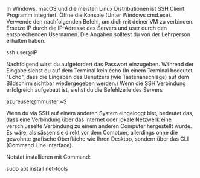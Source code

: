 In Windows, macOS und die meisten Linux Distributionen ist SSH Client Programm integriert. Öffne die Konsole (Unter Windows cmd.exe). Verwende den nachfolgenden Befehl, um dich mit deiner VM zu verbinden. Ersetze IP durch die IP-Adresse des Servers und user durch den entsprechenden Usernamen. Die Angaben solltest du von der Lehrperson erhalten haben.

ssh user@IP


Nachfolgend wirst du aufgefordert das Passwort einzugeben.
Während der Eingabe siehst du auf dem Terminal kein echo (In einem Terminal bedeutet "Echo", dass die Eingaben des Benutzers (wie Tastenanschläge) auf dem Bildschirm sichtbar wiedergegeben werden.)
Wenn die SSH Verbindung erfolgreich aufgebaut ist, siehst du die Befehlzeile des Servers

azureuser@mmuster:~$


Wenn du via SSH auf einem anderen System eingeloggt bist, bedeutet das, dass eine Verbindung über das Internet oder lokale Netzwerk eine verschlüsselte Verbindung zu einem anderen Computer hergestellt wurde. Es wäre, als sässen sie direkt vor dem Comptuer, allerdings ohne die gewohnte grafische Oberfläche wie Ihren Desktop, sondern über das CLI (Command Line Interface).


Netstat installieren mit Command:

sudo apt install net-tools